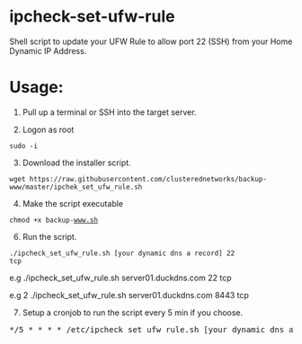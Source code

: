 # ipcheck-set-ufw-rule
Shell script to update your UFW Rule to allow port 22 (SSH) from your Home Dynamic IP Address.

# Usage:

1. Pull up a terminal or SSH into the target server.

2. Logon as root

<code>sudo -i</code>

3. Download the installer script.

```
wget https://raw.githubusercontent.com/clusterednetworks/backup-www/master/ipchek_set_ufw_rule.sh
```

4. Make the script executable

<code>chmod +x backup-www.sh</code>

6. Run the script.

<code>./ipcheck_set_ufw_rule.sh [your dynamic dns a record] 22 tcp</code>

e.g ./ipcheck_set_ufw_rule.sh server01.duckdns.com 22 tcp

e.g 2 ./ipcheck_set_ufw_rule.sh server01.duckdns.com 8443 tcp

7. Setup a cronjob to run the script every 5 min if you choose.
<pre>
*/5 * * * * /etc/ipcheck_set_ufw_rule.sh [your dynamic dns a record] tcp 22 >/dev/null 2>&1
</pre>

